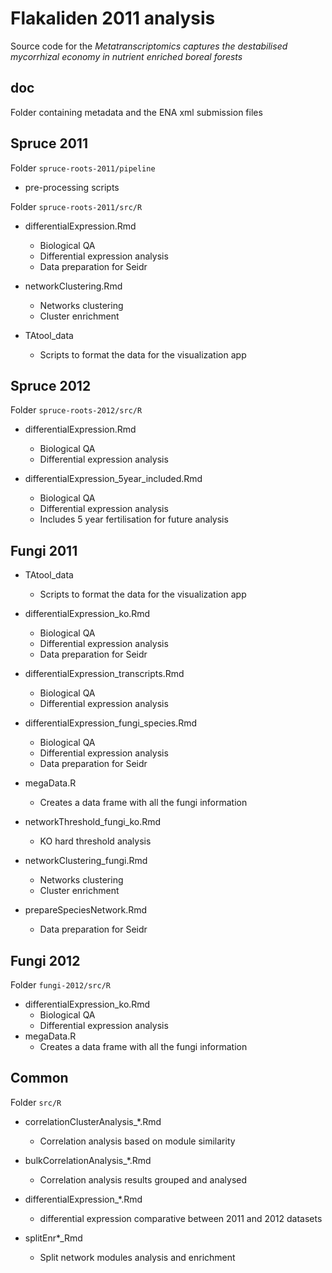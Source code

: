 # Flakaliden 2011 analysis 
Source code for the *Metatranscriptomics captures the destabilised mycorrhizal economy in nutrient enriched boreal forests* 

## doc
Folder containing metadata and the ENA xml submission files 

## Spruce 2011  
Folder `spruce-roots-2011/pipeline`
* pre-processing scripts

Folder `spruce-roots-2011/src/R` 
* differentialExpression.Rmd  
  * Biological QA
  * Differential expression analysis
  * Data preparation for Seidr
	
* networkClustering.Rmd  
  * Networks clustering
  * Cluster enrichment
	
* TAtool_data
  * Scripts to format the data for the visualization app

## Spruce 2012  
Folder `spruce-roots-2012/src/R` 
* differentialExpression.Rmd  
  * Biological QA
  * Differential expression analysis

* differentialExpression_5year_included.Rmd  
  * Biological QA
  * Differential expression analysis
  * Includes 5 year fertilisation for future analysis

## Fungi 2011
* TAtool_data
  * Scripts to format the data for the visualization app
	
* differentialExpression_ko.Rmd  
  * Biological QA
  * Differential expression analysis
  * Data preparation for Seidr

* differentialExpression_transcripts.Rmd  
  * Biological QA
  * Differential expression analysis
	
* differentialExpression_fungi_species.Rmd  
  * Biological QA
  * Differential expression analysis
  * Data preparation for Seidr
	
* megaData.R
  * Creates a data frame with all the fungi information

* networkThreshold_fungi_ko.Rmd
  * KO hard threshold analysis
	
* networkClustering_fungi.Rmd
  * Networks clustering
  * Cluster enrichment
	
* prepareSpeciesNetwork.Rmd
  * Data preparation for Seidr

## Fungi 2012 
Folder `fungi-2012/src/R` 
* differentialExpression_ko.Rmd  
  * Biological QA
  * Differential expression analysis
* megaData.R
  * Creates a data frame with all the fungi information

## Common
Folder `src/R`
* correlationClusterAnalysis_*.Rmd
  * Correlation analysis based on module similarity
	
* bulkCorrelationAnalysis_*.Rmd
  * Correlation analysis results grouped and analysed
	
* differentialExpression_*.Rmd	
  * differential expression comparative between 2011 and 2012 datasets
	
* splitEnr*_Rmd
  * Split network modules analysis and enrichment
